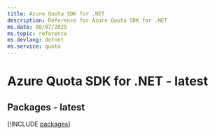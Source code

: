 ```yaml
---
title: Azure Quota SDK for .NET
description: Reference for Azure Quota SDK for .NET
ms.date: 08/07/2025
ms.topic: reference
ms.devlang: dotnet
ms.service: quota
---
```

# Azure Quota SDK for .NET - latest
## Packages - latest
[!INCLUDE [packages](quota-index.md)]